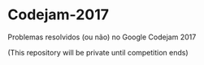 # Codejam-2017
Problemas resolvidos (ou não) no Google Codejam 2017

(This repository will be private until competition ends)
